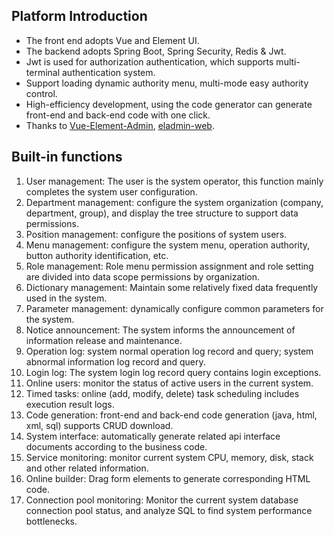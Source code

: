 ## Platform Introduction

* The front end adopts Vue and Element UI.
* The backend adopts Spring Boot, Spring Security, Redis & Jwt.
* Jwt is used for authorization authentication, which supports multi-terminal authentication system.
* Support loading dynamic authority menu, multi-mode easy authority control.
* High-efficiency development, using the code generator can generate front-end and back-end code with one click.
* Thanks to [Vue-Element-Admin](https://github.com/PanJiaChen/vue-element-admin), [eladmin-web](https://gitee.com/elunez/eladmin-web?_from=gitee_search ).

## Built-in functions

1. User management: The user is the system operator, this function mainly completes the system user configuration.
2. Department management: configure the system organization (company, department, group), and display the tree structure to support data permissions.
3. Position management: configure the positions of system users.
4. Menu management: configure the system menu, operation authority, button authority identification, etc.
5. Role management: Role menu permission assignment and role setting are divided into data scope permissions by organization.
6. Dictionary management: Maintain some relatively fixed data frequently used in the system.
7. Parameter management: dynamically configure common parameters for the system.
8. Notice announcement: The system informs the announcement of information release and maintenance.
9. Operation log: system normal operation log record and query; system abnormal information log record and query.
10. Login log: The system login log record query contains login exceptions.
11. Online users: monitor the status of active users in the current system.
12. Timed tasks: online (add, modify, delete) task scheduling includes execution result logs.
13. Code generation: front-end and back-end code generation (java, html, xml, sql) supports CRUD download.
14. System interface: automatically generate related api interface documents according to the business code.
15. Service monitoring: monitor current system CPU, memory, disk, stack and other related information.
16. Online builder: Drag form elements to generate corresponding HTML code.
17. Connection pool monitoring: Monitor the current system database connection pool status, and analyze SQL to find system performance bottlenecks.
